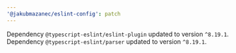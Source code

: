 ```yaml
---
'@jakubmazanec/eslint-config': patch
---
```

Dependency `@typescript-eslint/eslint-plugin` updated to version `^8.19.1`. Dependency `@typescript-eslint/parser` updated to version `^8.19.1`.
